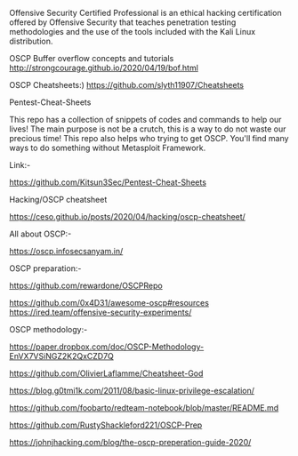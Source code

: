 Offensive Security Certified Professional is an ethical hacking certification offered by Offensive Security that teaches penetration testing methodologies and the use of the tools included with the Kali Linux distribution.

OSCP Buffer overflow concepts and tutorials
http://strongcourage.github.io/2020/04/19/bof.html

OSCP Cheatsheets:)
https://github.com/slyth11907/Cheatsheets

Pentest-Cheat-Sheets

This repo has a collection of snippets of codes and commands to help our lives! The main purpose is not be a crutch, this is a way to do not waste our precious time! This repo also helps who trying to get OSCP. You'll find many ways to do something without Metasploit Framework.

Link:-

https://github.com/Kitsun3Sec/Pentest-Cheat-Sheets

Hacking/OSCP cheatsheet

https://ceso.github.io/posts/2020/04/hacking/oscp-cheatsheet/

All about OSCP:-

https://oscp.infosecsanyam.in/

OSCP preparation:-

https://github.com/rewardone/OSCPRepo

https://github.com/0x4D31/awesome-oscp#resources
https://ired.team/offensive-security-experiments/

OSCP methodology:-

https://paper.dropbox.com/doc/OSCP-Methodology-EnVX7VSiNGZ2K2QxCZD7Q

https://github.com/OlivierLaflamme/Cheatsheet-God

https://blog.g0tmi1k.com/2011/08/basic-linux-privilege-escalation/

https://github.com/foobarto/redteam-notebook/blob/master/README.md

https://github.com/RustyShackleford221/OSCP-Prep

https://johnjhacking.com/blog/the-oscp-preperation-guide-2020/
